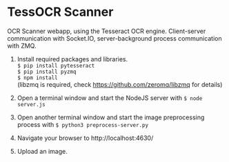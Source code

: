 # TessOCR Scanner
OCR Scanner webapp, using the Tesseract OCR engine. Client-server communication with Socket.IO, server-background process communication with ZMQ.

1. Install required packages and libraries. <br>
`$ pip install pytesseract` <br>
`$ pip install pyzmq` <br>
`$ npm install` <br>
(libzmq is required, check https://github.com/zeromq/libzmq for details)

2. Open a terminal window and start the NodeJS server with `$ node server.js` 

3. Open another terminal window and start the image preprocessing process with `$ python3 preprocess-server.py` 

4. Navigate your browser to 
http://localhost:4630/

5. Upload an image.
